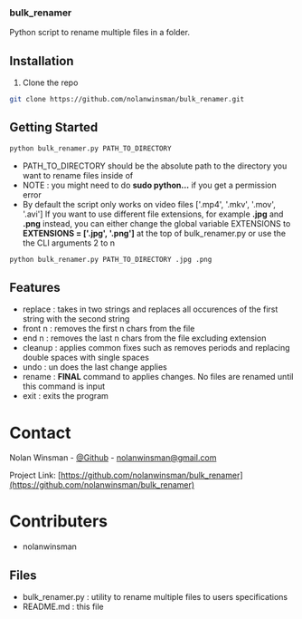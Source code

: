 ### bulk_renamer

Python script to rename multiple files in a folder.


## Installation

1. Clone the repo
```sh
git clone https://github.com/nolanwinsman/bulk_renamer.git
```

## Getting Started

```sh
python bulk_renamer.py PATH_TO_DIRECTORY
```
- PATH_TO_DIRECTORY should be the absolute path to the directory you want to rename files inside of
- NOTE : you might need to do <b>sudo python...</b> if you get a permission error
- By default the script only works on video files ['.mp4', '.mkv', '.mov', '.avi']
If you want to use different file extensions, for example <b>.jpg</b> and <b>.png</b> instead, you can either change the global variable EXTENSIONS to <b>EXTENSIONS = ['.jpg', '.png']</b> at the top of bulk_renamer.py
or use the the CLI arguments 2 to n
```sh
python bulk_renamer.py PATH_TO_DIRECTORY .jpg .png
```

## Features

- replace   : takes in two strings and replaces all occurences of the first string with the second string
- front n   : removes the first n chars from the file
- end n     : removes the last n chars from the file excluding extension
- cleanup   : applies common fixes such as removes periods and replacing double spaces with single spaces
- undo      : un does the last change applies
- rename    : <b>FINAL</b> command to applies changes. No files are renamed until this command is input
- exit      : exits the program  

# Contact

Nolan Winsman - [@Github](https://github.com/nolanwinsman) - nolanwinsman@gmail.com

Project Link: [https://github.com/nolanwinsman/bulk_renamer](https://github.com/nolanwinsman/bulk_renamer)

# Contributers
- nolanwinsman

## Files

- bulk_renamer.py : utility to rename multiple files to users specifications
- README.md : this file

